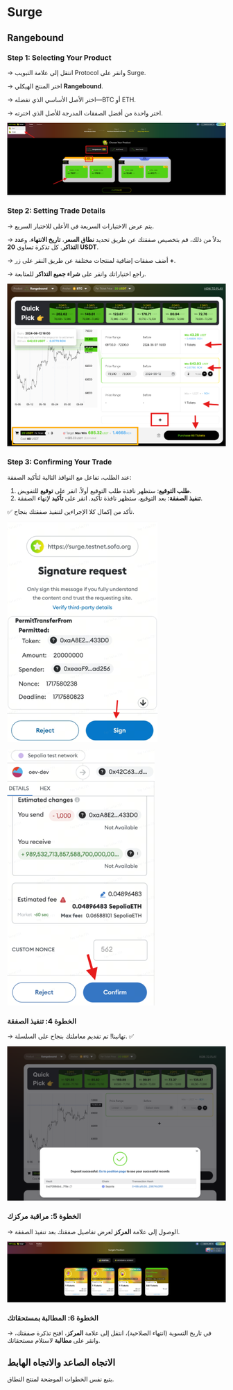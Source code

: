 # Surge

## **Rangebound**

### **Step 1: Selecting Your Product**

→ انتقل إلى علامة التبويب Protocol وانقر على Surge.

→ اختر المنتج الهيكلي **Rangebound**.

→ اختر الأصل الأساسي الذي تفضله—BTC أو ETH.

→ اختر واحدة من أفضل الصفقات المدرجة للأصل الذي اخترته.

![](../../static/D5kEbfGCroUXUbxsASLuvX8asmh.png)

### **Step 2: Setting Trade Details**

→ يتم عرض الاختيارات السريعة في الأعلى للاختيار السريع.

→ بدلاً من ذلك، قم بتخصيص صفقتك عن طريق تحديد **نطاق السعر**، **تاريخ الانتهاء**، و**عدد التذاكر**. كل تذكرة تساوي **20 USDT**.

→ أضف صفقات إضافية لمنتجات مختلفة عن طريق النقر على زر **+**.

→ راجع اختياراتك وانقر على **شراء جميع التذاكر** للمتابعة.

![](../../static/K4nfbKWLQoD1tNxcYt5uVYs5ssd.png)

### **Step 3: Confirming Your Trade**

عند الطلب، تفاعل مع النوافذ التالية لتأكيد الصفقة:

1. **طلب التوقيع**: ستظهر نافذة طلب التوقيع أولاً. انقر على **توقيع** للتفويض.
2. **تنفيذ الصفقة**: بعد التوقيع، ستظهر نافذة تأكيد. انقر على **تأكيد** لإنهاء الصفقة.

✅ تأكد من إكمال كلا الإجراءين لتنفيذ صفقتك بنجاح.

![](../../static/MNn5b6amVo2vDqxlgGyuZEjEsic.png)

![](../../static/NcKjbHhfVoXaJgxVOkPuX1Isswh.png)

### **الخطوة 4: تنفيذ الصفقة**

→ تهانينا! تم تقديم معاملتك بنجاح على السلسلة. ✅

![](../../static/JDidb7C0Go1YWLxacZ1umoO5sMg.png)

### **الخطوة 5: مراقبة مركزك**

→ الوصول إلى علامة **المركز** لعرض تفاصيل صفقتك بعد تنفيذ الصفقة.

![](../../static/ImXVbPatdoZlP1xbtoauuLXOsag.png)

### **الخطوة 6: المطالبة بمستحقاتك**

→ في تاريخ التسوية (انتهاء الصلاحية)، انتقل إلى علامة **المركز**، افتح تذكرة صفقتك، وانقر على **مطالبة** لاستلام مستحقاتك.

## **الاتجاه الصاعد والاتجاه الهابط**

يتبع نفس الخطوات الموضحة لمنتج النطاق.